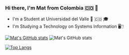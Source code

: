 <!--### Hi there 👋 -->

<!--
**mrHann69/mrHann69** is a ✨ _special_ ✨ repository because its `README.md` (this file) appears on your GitHub profile.

Here are some ideas to get you started:

- 🔭 I’m currently working on ...
- 🌱 I’m currently learning ...
- 👯 I’m looking to collaborate on ...
- 🤔 I’m looking for help with ...
- 💬 Ask me about ...
- 📫 How to reach me: ...
- 😄 Pronouns: ...
- ⚡ Fun fact: ...
-->

### Hi there, I'm Mat from Colombia 🇨🇴 👋 
* I'm a Student at Universidad del Valle 🔭 🇨🇴 🎓
* I'm Studying a Technology on Systems Information 🖥️🖱️

[![Mat's GitHub stats](https://github-readme-stats.vercel.app/api?username=mrhann69)](https://github.com/anuraghazra/github-readme-stats)
![Mat's GitHub stats](https://github-readme-stats.vercel.app/api?username=mrhann69&show_icons=true&theme=synthwave)


[![Top Langs](https://github-readme-stats.vercel.app/api/top-langs/?username=MrHann69&layout=compact&hide_border=true)](https://github.com/anuraghazra/github-readme-stats)
